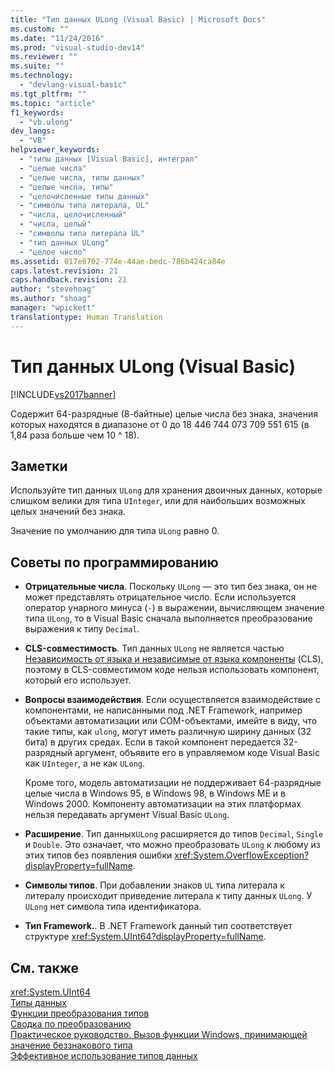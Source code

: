 ```yaml
---
title: "Тип данных ULong (Visual Basic) | Microsoft Docs"
ms.custom: ""
ms.date: "11/24/2016"
ms.prod: "visual-studio-dev14"
ms.reviewer: ""
ms.suite: ""
ms.technology: 
  - "devlang-visual-basic"
ms.tgt_pltfrm: ""
ms.topic: "article"
f1_keywords: 
  - "vb.ulong"
dev_langs: 
  - "VB"
helpviewer_keywords: 
  - "типы данных [Visual Basic], интеграл"
  - "целые числа"
  - "целые числа, типы данных"
  - "целые числа, типы"
  - "целочисленные типы данных"
  - "символы типа литерала, UL"
  - "числа, целочисленный"
  - "числа, целый"
  - "символы типа литерала UL"
  - "тип данных ULong"
  - "целое число"
ms.assetid: 017e0702-774e-44ae-bedc-786b424ca84e
caps.latest.revision: 21
caps.handback.revision: 21
author: "stevehoag"
ms.author: "shoag"
manager: "wpickett"
translationtype: Human Translation
---
```

# Тип данных ULong (Visual Basic)
[!INCLUDE[vs2017banner](../../../csharp/includes/vs2017banner.md)]

Содержит 64\-разрядные \(8\-байтные\) целые числа без знака, значения которых находятся в диапазоне от 0 до 18 446 744 073 709 551 615 \(в 1,84 раза больше чем 10 ^ 18\).  
  
## Заметки  
 Используйте тип данных `ULong` для хранения двоичных данных, которые слишком велики для типа `UInteger`, или для наибольших возможных целых значений без знака.  
  
 Значение по умолчанию для типа `ULong` равно 0.  
  
## Советы по программированию  
  
-   **Отрицательные числа**. Поскольку `ULong` — это тип без знака, он не может представлять отрицательное число.  Если используется оператор унарного минуса \(`-`\) в выражении, вычисляющем значение типа `ULong`, то в Visual Basic сначала выполняется преобразование выражения к типу `Decimal`.  
  
-   **CLS\-совместимость**. Тип данных `ULong` не является частью [Независимость от языка и независимые от языка компоненты](../Topic/Language%20Independence%20and%20Language-Independent%20Components.md) \(CLS\), поэтому в CLS\-совместимом коде нельзя использовать компонент, который его использует.  
  
-   **Вопросы взаимодействия**. Если осуществляется взаимодействие с компонентами, не написанными под .NET Framework, например объектами автоматизации или COM\-объектами, имейте в виду, что такие типы, как `ulong`, могут иметь различную ширину данных \(32 бита\) в других средах.  Если в такой компонент передается 32\-разрядный аргумент, объявите его в управляемом коде Visual Basic как `UInteger`, а не как `ULong`.  
  
     Кроме того, модель автоматизации не поддерживает 64\-разрядные целые числа в Windows 95, в Windows 98, в Windows ME и в Windows 2000.  Компоненту автоматизации на этих платформах нельзя передавать аргумент Visual Basic `ULong`.  
  
-   **Расширение**. Тип данных`ULong` расширяется до типов `Decimal`, `Single` и `Double`.  Это означает, что можно преобразовать `ULong` к любому из этих типов без появления ошибки <xref:System.OverflowException?displayProperty=fullName>.  
  
-   **Символы типов**. При добавлении знаков `UL` типа литерала к литералу происходит приведение литерала к типу данных `ULong`.  У `ULong` нет символа типа идентификатора.  
  
-   **Тип Framework.**. В .NET Framework данный тип соответствует структуре <xref:System.UInt64?displayProperty=fullName>.  
  
## См. также  
 <xref:System.UInt64>   
 [Типы данных](../../../visual-basic/language-reference/data-types/data-type-summary.md)   
 [Функции преобразования типов](../../../visual-basic/language-reference/functions/type-conversion-functions.md)   
 [Сводка по преобразованию](../../../visual-basic/language-reference/keywords/conversion-summary.md)   
 [Практическое руководство. Вызов функции Windows, принимающей значение беззнакового типа](../../../visual-basic/programming-guide/com-interop/how-to-call-a-windows-function-that-takes-unsigned-types.md)   
 [Эффективное использование типов данных](../../../visual-basic/programming-guide/language-features/data-types/efficient-use-of-data-types.md)